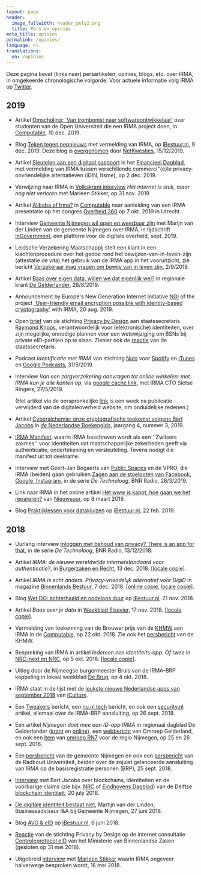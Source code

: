 ```yaml
---
layout: page
header:
  image_fullwidth: header_poly2.png
  title: Pers en opinies
meta_title: opinies
permalink: /opinies/
language: nl
translations:
  en: /opinies
---
```


Deze pagina bevat (links naar) persartikelen, opinies, blogs,
etc. over IRMA, in omgekeerde chronologische volgorde. Voor actuele
informatie volg IRMA op [Twitter](https://twitter.com/IRMA_privacy).

## 2019 

  * Artikel [Omscholing: `Van trombonist naar
    softwareontwikkelaar'](https://www.computable.nl/artikel/advertorial/sponsored/6844400/5740344/omscholing-van-trombonist-naar-softwareontwikkelaar.html)
    over studenten van de Open Universiteit die een IRMA project doen,
    in [Computable](https://www.computable.nl), 10 dec. 2019.

  * Blog [Teken tegen
    nepnieuws](https://ibestuur.nl/weblog/teken-tegen-nepnieuws) met
    vermelding van IRMA, op [iBestuur.nl](https://ibestuur.nl/), 9
    dec. 2019. Deze blog is <a
    href="https://www.netkwesties.nl/1400/teken-tegen-nepnieuws.htm">overgenomen</a>
    door <a href="https://www.netkwesties.nl">NetKwesties</a>,
    15/12/2019.


  * Artikel [Sleutelen aan een digitaal
    paspoort](https://fd.nl/beurs/1323728/sleutelen-aan-een-digitaal-paspoort)
    in het [Financieel Dagblad](https://fd.nl/), met vermelding van
    IRMA tussen verschillende commerci\"{e}le privacy-onvriendelijke
    alternatieven (iDIN, Itsme), op 2 dec. 2019.

  * Verwijzing naar IRMA in [Volkskrant
    interview](https://www.volkskrant.nl/wetenschap/het-internet-is-stuk-maar-nog-niet-verloren~ba49e4ec/)
    *Het internet is stuk, maar nog niet verloren* met Marleen
    Stikker, op 31 nov. 2019

  * Artikel [Alibaba of
    Irma?](https://www.computable.nl/artikel/achtergrond/security/6817080/1444691/alibaba-of-irma.html)
    in [Computable](https://www.computable.nl) naar aanleiding van een
    IRMA presentatie op het congres [Overheid
    360](https://www.overheid360.nl/) op 7 okt. 2019 in Utrecht.

  * Interview [Gemeente Nijmegen wil open en weerbaar
    zijn](../pdf/irma-ingovernment-september-2019.pdf) met Marijn van
    der Linden van de gemeente Nijmegen over IRMA, in tijdschrift
    [InGovernment](https://onlinetouch.nl/ingovernment), een platform
    voor de digitale overheid, sept. 2019.

  * Leidsche Verzekering Maatschappij stelt een klant in een
    klachtenprocedure over het gedoe rond het
    bewijzen-van-in-leven-zijn (attestatie de vita) het gebruik van de
    IRMA app in het vooruitzicht, zie bericht [Verzekeraar mag vragen
    om bewijs van in leven
    zijn](https://www.vvponline.nl/nieuws/verzekeraar-mag-vragen-om-bewijs-van-in-leven-zijn),
    2/9/2019.

  * Artikel [Baas over eigen data, willen we dat eigenlijk wel?](../pdf/Gelderlander-28-8-2019.pdf) in regionale krant [De Gelderlander](https://www.gelderlander.nl/), 28/8/2019.

  * Announcement by Europe's New Generation Internet Initiative
    [NGI](https://www.ngi.eu/) of the project [`User-friendly email
    encryption possible with identity-based
    cryptography'](https://www.ngi.eu/news/2019/08/20/user-friendly-email-encryption-possible-with-identity-based-cryptography/)
    with IRMA, 20 aug. 2019.

  * Open [brief](../pdf/stas-bzk-aug-19.pdf) van de stichting [Privacy
    by Design](https://privacybydesign.foundation/) aan
    staatssecretaris [Raymond
    Knops](https://www.rijksoverheid.nl/regering/bewindspersonen/raymond-knops),
    verantwoordelijk voor (elektronische) identiteiten, over zijn
    mogelijke, onnodige plannen voor een wetswijziging om BSNs bij
    private eID-partijen op te slaan. Ziehier ook de
    [reactie](../pdf/reactie-stas-bzk-sept-19.pdf) van de
    staatssecretaris.

  * Podcast *Identificatie met IRMA* van stichting
    [Nuts](https://nuts.nl/) voor
    [Spotify](https://open.spotify.com/show/59V4WgEKfbWhMvzSf8AKlE) en
    [iTunes](https://podcasts.apple.com/nl/podcast/going-nuts/id1470665100)
    en [Google
    Podcasts](https://podcasts.google.com/?feed=aHR0cHM6Ly93d3cubnV0cy5ubC9nb2luZy1udXRzLnhtbA),
    31/5/2019.

  * Interview *Van een zorgverzekering aanvragen tot online winkelen:
    met IRMA kun je alle kanten op*, via [google cache
    link](https://webcache.googleusercontent.com/search?q=cache:cECysL1xGFYJ:https://www.digitaleoverheid.nl/achtergrondartikelen/van-een-zorgverzekering-aanvragen-tot-online-winkelen-met-irma-kun-je-alle-kanten-op/+&cd=1&hl=nl&ct=clnk&gl=nl), met IRMA CTO Sietse Ringers, 27/5/2019.

    (Het artikel via de oorspronkelijke [link](https://www.digitaleoverheid.nl/achtergrondartikelen/van-een-zorgverzekering-aanvragen-tot-online-winkelen-met-irma-kun-je-alle-kanten-op/) is een week na publicatie verwijderd van de digitaleoverheid website, om onduidelijke redenen.)

  * Artikel [Cyberalchemie: onze cryptografische toekomst volgens Bart
    Jacobs](https://www.nederlandseboekengids.com/20190515-dirk-vis/)
    in [*de* Nederlandse
    Boekengids](https://www.nederlandseboekengids.com/), jaargang 4,
    nummer 3, 2019.

  * [IRMA Manifest](../pdf/IRMA-manifest-2019.pdf), waarin IRMA
    beschreven wordt als een ``Zwitsers zakmes'' voor identiteiten dat
    maatschappelijke zekerheden geeft via authenticatie, ondertekening
    en versleuteling. Tevens nodigt die manifest uit tot deelname.

  * Interview met Geert-Jan Bogaerts van [Public
    Spaces](https://publicspaces.net) en de VPRO, die IRMA (beiden) gaan
    gebruiken <a
    href="https://www.bnr.nl/podcast/de-technoloog/10373605/zagen-aan-de-stoelpoten-van-facebook-google-instagram">Zagen
    aan de stoelpoten van Facebook, Google, Instagram</a>, in de serie
    <em>De Technoloog</em>, BNR Radio, 28/3/2019.

  * Link naar IRMA in het online artikel [Het www is kapot, hoe gaan
    we het
    repareren?](https://nos.nl/nieuwsuur/artikel/2275035-het-www-is-kapot-hoe-gaan-we-het-repareren.html)
    van [Nieuwsuur](https://nos.nl/nieuwsuur), op 8 maart 2019.

  * Blog [Praktijklessen voor
    datakluizen](https://ibestuur.nl/weblog/praktijklessen-voor-datakluizen)
    op [iBestuur.nl](https://ibestuur.nl/), 22 feb. 2019.

## 2018 

  * Uurlang interview <a
    href="https://www.bnr.nl/podcast/de-technoloog/10363535/inloggen-met-behoud-van-privacy-there-s-an-app-for-that">Inloggen
    met behoud van privacy?  There is an app for that</a>, in de serie
    <em>De Technoloog</em>, BNR Radio, 13/12/2018.

  * Artikel <em>IRMA: de nieuwe wereldwijde internetstandaard voor
    authenticatie?</em>, in [Burgerzaken en
    Recht](https://nvvb.nl/nl/communicatie/burgerzaken-recht/), 13
    dec. 2018.  [[locale copie](../pdf/B-en-R-13-12-18.pdf)].

  * Artikel <em>IRMA is echt anders. Privacy-vriendelijk alternatief
    voor DigiD</em> in magazine [Binnenlands
    Bestuur](https://www.binnenlandsbestuur.nl/), 7
    dec. 2018. [[online
    copie](https://www.binnenlandsbestuur.nl/digitaal/nieuws/irma-is-echt-anders.9602636.lynkx),
    [locale copie](../pdf/binnenlands-bestuur-7-12-2018.pdf)].

  * Blog [Wet DO: achterhaald en nodeloos
    duur](https://ibestuur.nl/weblog/wet-do-achterhaald-en-nodeloos-duur)
    op [iBestuur.nl](https://ibestuur.nl/), 21 nov. 2018.

  * Artikel <em>Baas over je data</em> in [Weekblad
    Elsevier](https://www.elsevierweekblad.nl), 17 nov. 2018. [[locale
    copie](../images/Elsevier-weekblad-17-nov-2018.jpg)].

  * Vermelding van toekenning van de Brouwer prijs van de 
    [KHMW](https://www.khmw.nl) aan IRMA in de [Computable](https://www.computable.nl/artikel/nieuws/security/6497476/250449/privacy-by-design-wint-met-irma-app-brouwer-prijs.html), op 22 okt. 2018. Zie ook het [persbericht](https://www.khmw.nl/brouwer-prijs-naar-privacy-by-design/) van de KHMW.

  * Bespreking van IRMA in artikel <em>Iedereen een
    identiteits-app. Of twee</em> in [NRC-next en
    NRC](https://www.nrc.nl/nieuws/2018/10/04/iedereen-een-identiteits-app-of-twee-a2150911),
    op 5 okt. 2018. [[locale copie](../images/nrc-next-4-10-2018.png)].

  * Uitleg door de Nijmeegse burgermeester Bruls van de IRMA-BRP
    koppeling in lokaal weekblad [De
    Brug](https://www.brugnijmegen.nl/nieuws/algemeen/534966/burgemeester-bruls-blijvende-aandacht-voor-privacy-),
    op 4 okt. 2018.

  * IRMA staat in de lijst met de [leukste nieuwe Nederlandse apps van
    september
    2018](https://www.iculture.nl/apps/nederlandse-apps-september-2018/)
    van [iCulture](https://www.iculture.nl).

  * Een
    [Tweakers](https://tweakers.net/nieuws/143823/nijmegen-test-identificatieapp-irma-die-privacy-waarborgt.html)
    bericht, een [nu.nl
    tech](https://www.nu.nl/tech/5480828/nijmegen-start-proef-met-privacyvriendelijke-identificatie-app.html)
    bericht, en ook een [security.nl](https://www.security.nl/posting/579106/Nijmegen+test+gebruik+privacyvriendelijk+identiteitsplatform+IRMA) artikel, allemaal over de
    IRMA-BRP aansluiting, op 26 sept. 2018.

  * Een artikel <em>Nijmegen doet mee aan ID-app IRMA</em> in regionaal dagblad De Gelderlander ([krant](../images/degelderlander-26-9-2018.jpg) en [online](https://www.gelderlander.nl/nijmegen/gemeente-nijmegen-gebruikt-als-eerste-de-id-app-irma~a7f52c8d/)), een [webbericht](https://www.omroepgelderland.nl/nieuws/2324721/Wachtwoorden-en-invulstress-verleden-tijd) van Omroep Gelderland, en ook een [item](https://rn7.nl/nieuws/nijmegen-trekt-kar-in-ontwikkeling-irma) van [omroep RN7](https://rn7.nl) voor de regio Nijmegen, op 25 en 26 sept. 2018.

  * Een [persbericht](https://www.nijmegen.nl/nieuws/app-irma/) van de gemeente Nijmegen en ook een [persbericht](https://www.radboudrecharge.nl/nl/artikel/vergeet-je-wachtwoorden-log-in-met-irma) van de Radboud Universiteit, beiden over de zojuist gelanceerde aansluiting van IRMA op de basisregistratie personen (BRP), 25 sept. 2018.

  * [Interview](/audio/bnr-ochtendspits-20-7-2018.mp3) met Bart Jacobs
    over blockchains, identiteiten en de voorbarige claims (zie
    bijv. [NRC](https://www.nrc.nl/nieuws/2018/07/14/krijgen-we-ons-id-op-de-smartphone-a1610028) of [Eindhovens
    Dagblad](https://www.ed.nl/eindhoven/eindhoven-start-proef-digitaal-identiteitsbewijs%7Ea546f4e5/))
    van de Delftse [blockchain
    identiteit](https://www.blockchain-lab.org/trust/), 20 july 2018.

  * [De digitale identiteit bestaat
niet](https://www.linkedin.com/pulse/de-digitale-identiteit-bestaat-niet-martijn-van-der-linden/),
Martijn van der Linden, Businessadviseur I&A bij Gemeente Nijmegen, 27
juni 2018.

  * Blog [AVG & eID](https://ibestuur.nl/weblog/avg-eid) op
    [iBestuur.nl](https://ibestuur.nl/), 6 juni 2018.

  * [Reactie](/pdf/reactie-controleprotocol-eID-privacybydesign-def.pdf)
  van de stichting Privacy by Design op de internet consultatie
  [Controleprotocol
  eID](https://www.internetconsultatie.nl/controleprotocoleid2018/)
  van het Ministerie van Binnenlandse Zaken (gesloten op 31 mei 2018).

  * Uitgebreid
  [interview](https://www.bnr.nl/podcast/de-technoloog/10344323/technologie-open-u)
  met [Marleen Stikker](https://waag.org/en/users/marleen-stikker)
  waarin IRMA ongeveer halverwege besproken wordt, 16 mei 2018.





